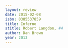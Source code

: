 ```yaml
---
layout: review
date: 2015-02-08
isbn: 0385537859
title: Inferno 
stitle: Robert Langdon, #4
author: Dan Brown
year: 2013
---
```

